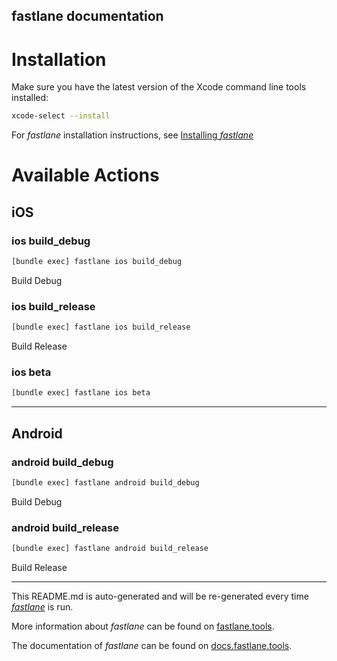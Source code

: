 fastlane documentation
----

# Installation

Make sure you have the latest version of the Xcode command line tools installed:

```sh
xcode-select --install
```

For _fastlane_ installation instructions, see [Installing _fastlane_](https://docs.fastlane.tools/#installing-fastlane)

# Available Actions

## iOS

### ios build_debug

```sh
[bundle exec] fastlane ios build_debug
```

Build Debug

### ios build_release

```sh
[bundle exec] fastlane ios build_release
```

Build Release

### ios beta

```sh
[bundle exec] fastlane ios beta
```



----


## Android

### android build_debug

```sh
[bundle exec] fastlane android build_debug
```

Build Debug

### android build_release

```sh
[bundle exec] fastlane android build_release
```

Build Release

----

This README.md is auto-generated and will be re-generated every time [_fastlane_](https://fastlane.tools) is run.

More information about _fastlane_ can be found on [fastlane.tools](https://fastlane.tools).

The documentation of _fastlane_ can be found on [docs.fastlane.tools](https://docs.fastlane.tools).
